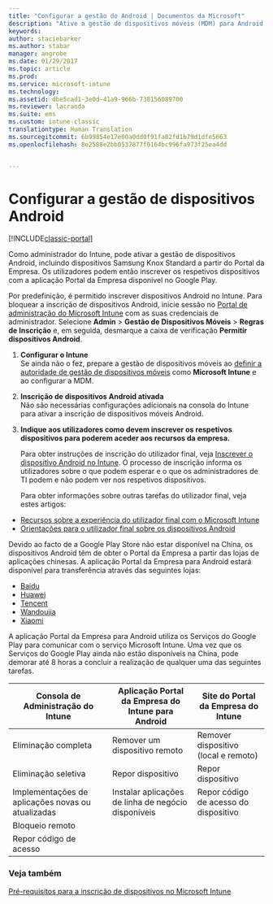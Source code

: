 ```yaml
---
title: "Configurar a gestão do Android | Documentos da Microsoft"
description: "Ative a gestão de dispositivos móveis (MDM) para Android e dispositivos KNOX Standard com o Microsoft Intune."
keywords: 
author: staciebarker
ms.author: stabar
manager: angrobe
ms.date: 01/29/2017
ms.topic: article
ms.prod: 
ms.service: microsoft-intune
ms.technology: 
ms.assetid: dbe5cad1-3e0d-41a9-966b-738156089700
ms.reviewer: lacranda
ms.suite: ems
ms.custom: intune-classic
translationtype: Human Translation
ms.sourcegitcommit: 6b99854e17e00a0dd0f91fa82fd1b79d1dfe5663
ms.openlocfilehash: 8e2588e2bb0537877f0164bc996fa973f25ea4dd


---
```


# <a name="set-up-android-device-management"></a>Configurar a gestão de dispositivos Android

[!INCLUDE[classic-portal](../includes/classic-portal.md)]

Como administrador do Intune, pode ativar a gestão de dispositivos Android, incluindo dispositivos Samsung Knox Standard a partir do Portal da Empresa. Os utilizadores podem então inscrever os respetivos dispositivos com a aplicação Portal da Empresa disponível no Google Play.

Por predefinição, é permitido inscrever dispositivos Android no Intune. Para bloquear a inscrição de dispositivos Android, inicie sessão no [Portal de administração do Microsoft Intune](http://manage.microsoft.com) com as suas credenciais de administrador. Selecione **Admin** > **Gestão de Dispositivos Móveis** > **Regras de Inscrição** e, em seguida, desmarque a caixa de verificação **Permitir dispositivos Android**.

1.  **Configurar o Intune**<br>
    Se ainda não o fez, prepare a gestão de dispositivos móveis ao [definir a autoridade de gestão de dispositivos móveis](prerequisites-for-enrollment.md#step-2-set-mdm-authority) como **Microsoft Intune** e ao configurar a MDM.

2.  **Inscrição de dispositivos Android ativada**<br>
    Não são necessárias configurações adicionais na consola do Intune para ativar a inscrição de dispositivos móveis Android.

3.  **Indique aos utilizadores como devem inscrever os respetivos dispositivos para poderem aceder aos recursos da empresa.**

    Para obter instruções de inscrição do utilizador final, veja [Inscrever o dispositivo Android no Intune](../enduser/enroll-your-device-in-intune-android.md). O processo de inscrição informa os utilizadores sobre o que podem esperar e o que os administradores de TI podem e não podem ver nos respetivos dispositivos.

    Para obter informações sobre outras tarefas do utilizador final, veja estes artigos:
  - [Recursos sobre a experiência do utilizador final com o Microsoft Intune](how-to-educate-your-end-users-about-microsoft-intune.md)
  - [Orientações para o utilizador final sobre os dispositivos Android](../enduser/using-your-android-device-with-intune.md)

Devido ao facto de a Google Play Store não estar disponível na China, os dispositivos Android têm de obter o Portal da Empresa a partir das lojas de aplicações chinesas. A aplicação Portal da Empresa para Android estará disponível para transferência através das seguintes lojas:
* [Baidu](https://go.microsoft.com/fwlink/?linkid=836946)
* [Huawei](https://go.microsoft.com/fwlink/?linkid=836948)
* [Tencent](https://go.microsoft.com/fwlink/?linkid=836949)
* [Wandoujia](https://go.microsoft.com/fwlink/?linkid=836950)
* [Xiaomi](https://go.microsoft.com/fwlink/?linkid=836947)

A aplicação Portal da Empresa para Android utiliza os Serviços do Google Play para comunicar com o serviço Microsoft Intune. Uma vez que os Serviços do Google Play ainda não estão disponíveis na China, pode demorar até 8 horas a concluir a realização de qualquer uma das seguintes tarefas. 

|Consola de Administração do Intune| Aplicação Portal da Empresa do Intune para Android |Site do Portal da Empresa do Intune|   
|---|---|---|
|Eliminação completa| Remover um dispositivo remoto| Remover dispositivo (local e remoto)|
|Eliminação seletiva| Repor dispositivo| Repor dispositivo|
|Implementações de aplicações novas ou atualizadas| Instalar aplicações de linha de negócio disponíveis| Repor código de acesso do dispositivo|
|Bloqueio remoto|||
|Repor código de acesso|||

### <a name="see-also"></a>Veja também
[Pré-requisitos para a inscrição de dispositivos no Microsoft Intune](prerequisites-for-enrollment.md)



<!--HONumber=Feb17_HO3-->


